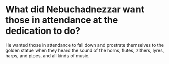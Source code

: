 # What did Nebuchadnezzar want those in attendance at the dedication to do?

He wanted those in attendance to fall down and prostrate themselves to the golden statue when they heard the sound of the horns, flutes, zithers, lyres, harps, and pipes, and all kinds of music.
